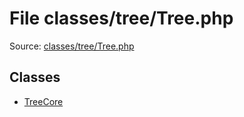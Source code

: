 File classes/tree/Tree.php
=========

Source: [classes/tree/Tree.php](https://github.com/PrestaShop/PrestaShop/blob/1.6.0.12/classes/tree/Tree.php)


Classes
-------

* [TreeCore](class.TreeCore.md)

